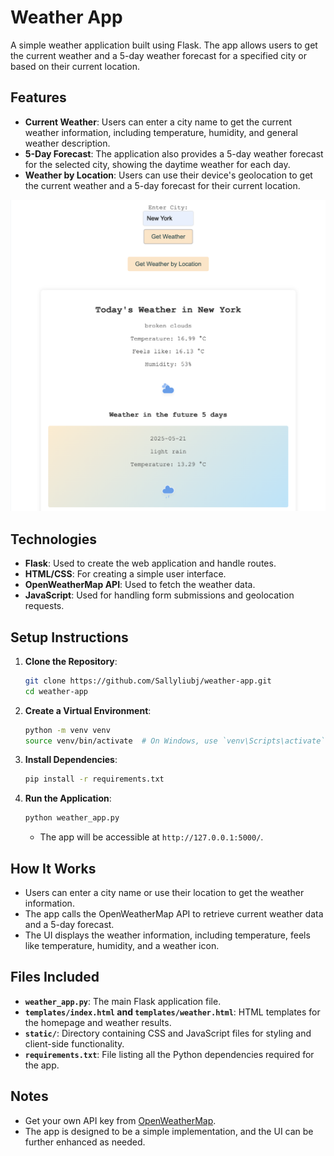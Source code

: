 # Weather App

A simple weather application built using Flask. The app allows users to get the current weather and a 5-day weather forecast for a specified city or based on their current location.

## Features
- **Current Weather**: Users can enter a city name to get the current weather information, including temperature, humidity, and general weather description.
- **5-Day Forecast**: The application also provides a 5-day weather forecast for the selected city, showing the daytime weather for each day.
- **Weather by Location**: Users can use their device's geolocation to get the current weather and a 5-day forecast for their current location.

![homepage](homepage.png)

## Technologies
- **Flask**: Used to create the web application and handle routes.
- **HTML/CSS**: For creating a simple user interface.
- **OpenWeatherMap API**: Used to fetch the weather data.
- **JavaScript**: Used for handling form submissions and geolocation requests.

## Setup Instructions
1. **Clone the Repository**:
   ```sh
   git clone https://github.com/Sallyliubj/weather-app.git
   cd weather-app
   ```

2. **Create a Virtual Environment**:
   ```sh
   python -m venv venv
   source venv/bin/activate  # On Windows, use `venv\Scripts\activate`
   ```

3. **Install Dependencies**:
   ```sh
   pip install -r requirements.txt
   ```

4. **Run the Application**:
   ```sh
   python weather_app.py
   ```
   - The app will be accessible at `http://127.0.0.1:5000/`.

## How It Works
- Users can enter a city name or use their location to get the weather information.
- The app calls the OpenWeatherMap API to retrieve current weather data and a 5-day forecast.
- The UI displays the weather information, including temperature, feels like temperature, humidity, and a weather icon.

## Files Included
- **`weather_app.py`**: The main Flask application file.
- **`templates/index.html` and `templates/weather.html`**: HTML templates for the homepage and weather results.
- **`static/`**: Directory containing CSS and JavaScript files for styling and client-side functionality.
- **`requirements.txt`**: File listing all the Python dependencies required for the app.

## Notes
- Get your own API key from [OpenWeatherMap](https://openweathermap.org/api).
- The app is designed to be a simple implementation, and the UI can be further enhanced as needed.
